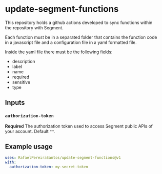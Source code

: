 # update-segment-functions
This repository holds a github actions developed to sync functions within the repository with Segment.

Each function must be in a separated folder that contains the function code in a javascript file and a configuration
file in a yaml formatted file.

Inside the yaml file there must be the following fields:
 - description
 - label
 - name
 - required
 - sensitive
 - type

## Inputs

### `authorization-token`

**Required** The authorization token used to access Segment public APIs of your account. Default `""`.

## Example usage

```yaml
uses: RafaelPereiraSantos/update-segment-functions@v1
with:
  authorization-token: my-secret-token
```